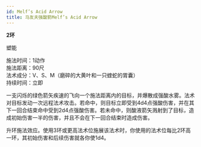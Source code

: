 ```yaml
---
id: Melf’s Acid Arrow
title: 马友夫强酸箭Melf’s Acid Arrow
---
```


**2环**

塑能

施法时间：1动作  
施法距离：90尺  
法术成分：V、S、M（磨碎的大黄叶和一只蝰蛇的胃囊）  
持续时间：立即  

一支闪烁的绿色箭矢疾速的飞向一个施法距离内的目标，并爆散成强酸水雾。法术对目标发动一次远程法术攻击。若命中，则目标立即受到4d4点强酸伤害，并在其下一回合结束命中受到2d4点强酸伤害。若未命中，则酸液箭矢溅射到了目标，造成初始伤害一半的伤害，并且不会在下一回合结束时造成伤害。

升环施法效应。使用3环或更高法术位施展该法术时，你使用的法术位每比2环高一环，其初始伤害和后续伤害就各你使1d4。
